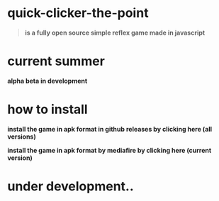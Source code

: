 # quick-clicker-the-point
> **is a fully open source simple reflex game made in javascript**
# current summer
**alpha beta in development**
# how to install
**install the game in apk format in github releases by clicking here (all versions)**

**install the game in apk format by mediafire by clicking here (current version)**
# under development..
